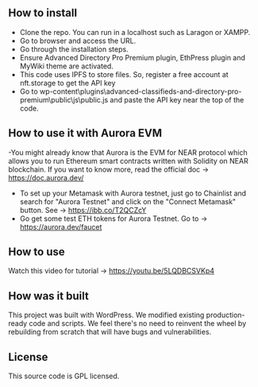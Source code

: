 ## How to install

- Clone the repo. You can run in a localhost such as Laragon or XAMPP.
- Go to browser and access the URL.
- Go through the installation steps.
- Ensure Advanced Directory Pro Premium plugin, EthPress plugin and MyWiki theme are activated.
- This code uses IPFS to store files. So, register a free account at nft.storage to get the API key
- Go to wp-content\plugins\advanced-classifieds-and-directory-pro-premium\public\js\public.js and paste the API key near the top of the code.

## How to use it with Aurora EVM

-You might already know that Aurora is the EVM for NEAR protocol which allows you to run Ethereum smart contracts written with Solidity on NEAR blockchain. If you want to know more, read the official doc -> https://doc.aurora.dev/
- To set up your Metamask with Aurora testnet, just go to Chainlist and search for "Aurora Testnet" and click on the "Connect Metamask" button. See -> https://ibb.co/T2QCZcY
- Go get some test ETH tokens for Aurora Testnet. Go to -> https://aurora.dev/faucet

## How to use
Watch this video for tutorial -> https://youtu.be/5LQDBCSVKp4

## How was it built
This project was built with WordPress. We modified existing production-ready code and scripts. We feel there's no need to reinvent the wheel by rebuilding from scratch that will have bugs and vulnerabilities. 

## License
This source code is GPL licensed.